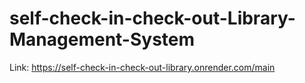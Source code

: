 # self-check-in-check-out-Library-Management-System

Link: https://self-check-in-check-out-library.onrender.com/main
